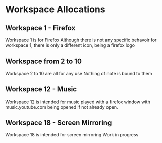 # Workspace Allocations

## Workspace 1 - Firefox

Workspace 1 is for Firefox
Although there is not any specific behavoir for workspace 1, there is only a different icon, being a firefox logo

## Workspace from 2 to 10

Workspace 2 to 10 are all for any use
Nothing of note is bound to them

## Workspace 12 - Music

Workspace 12 is intended for music played with a firefox window with music.youtube.com being opened if not already open.

## Workspace 18 - Screen Mirroring

Workspace 18 is intended for screen mirroring
Work in progress

